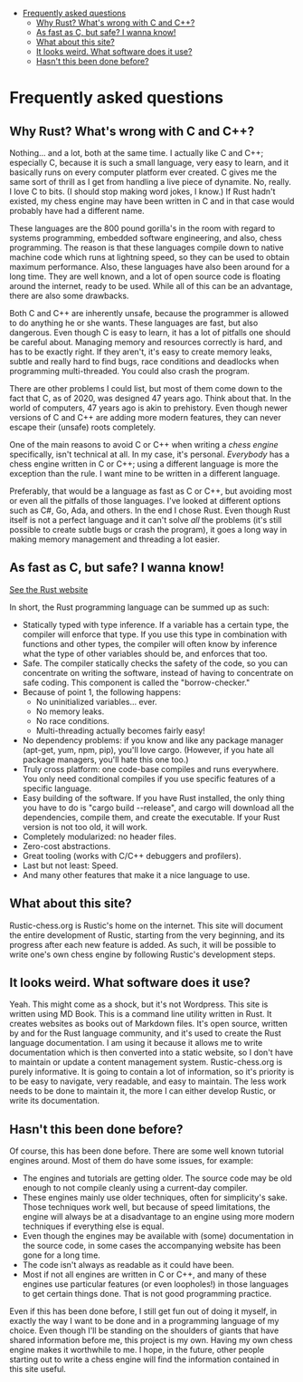 
<!-- @import "[TOC]" {cmd="toc" depthFrom=1 depthTo=6 orderedList=false} -->

<!-- code_chunk_output -->

- [Frequently asked questions](#frequently-asked-questions)
  - [Why Rust? What's wrong with C and C++?](#why-rust-whats-wrong-with-c-and-c)
  - [As fast as C, but safe? I wanna know!](#as-fast-as-c-but-safe-i-wanna-know)
  - [What about this site?](#what-about-this-site)
  - [It looks weird. What software does it use?](#it-looks-weird-what-software-does-it-use)
  - [Hasn't this been done before?](#hasnt-this-been-done-before)

<!-- /code_chunk_output -->

# Frequently asked questions

## Why Rust? What's wrong with C and C++?

Nothing... and a lot, both at the same time. I actually like C and C++;
especially C, because it is such a small language, very easy to learn, and
it basically runs on every computer platform ever created. C gives me the
same sort of thrill as I get from handling a live piece of dynamite. No,
really. I love C to bits. (I should stop making word jokes, I know.) If
Rust hadn't existed, my chess engine may have been written in C and in that
case would probably have had a different name.

These languages are the 800 pound gorilla's in the room with regard to
systems programming, embedded software engineering, and also, chess
programming. The reason is that these languages compile down to native
machine code which runs at lightning speed, so they can be used to obtain
maximum performance. Also, these languages have also been around for a long
time. They are well known, and a lot of open source code is floating around
the internet, ready to be used. While all of this can be an advantage,
there are also some drawbacks.

Both C and C++ are inherently unsafe, because the programmer is allowed to
do anything he or she wants. These languages are fast, but also dangerous.
Even though C is easy to learn, it has a lot of pitfalls one should be
careful about. Managing memory and resources correctly is hard, and has to
be exactly right. If they aren't, it's easy to create memory leaks, subtle
and really hard to find bugs, race conditions and deadlocks when
programming multi-threaded. You could also crash the program.

There are other problems I could list, but most of them come down to the
fact that C, as of 2020, was designed 47 years ago. Think about that. In
the world of computers, 47 years ago is akin to prehistory. Even though
newer versions of C and C++ are adding more modern features, they can never
escape their (unsafe) roots completely.

One of the main reasons to avoid C or C++ when writing a *chess engine*
specifically, isn't technical at all. In my case, it's personal.
*Everybody* has a chess engine written in C or C++; using a different
language is more the exception than the rule. I want mine to be written in
a different language.

Preferably, that would be a language as fast as C or C++, but avoiding most
or even all the pitfalls of those languages. I've looked at different
options such as C#, Go, Ada, and others. In the end I chose Rust. Even
though Rust itself is not a perfect language and it can't solve _all_ the
problems (it's still possible to create subtle bugs or crash the program),
it goes a long way in making memory management and threading a lot easier.

## As fast as C, but safe? I wanna know!

[See the Rust website](https://www.rust-lang.org/)

In short, the Rust programming language can be summed up as such:

- Statically typed with type inference. If a variable has a certain type,
  the compiler will enforce that type. If you use this type in combination
  with functions and other types, the compiler will often know by inference
  what the type of other variables should be, and enforces that too.
- Safe. The compiler statically checks the safety of the code, so you
  can concentrate on writing the software, instead of having to concentrate
  on safe coding. This component is called the "borrow-checker."
- Because of point 1, the following happens:
    - No uninitialized variables... ever.
    - No memory leaks.
    - No race conditions.
    - Multi-threading actually becomes fairly easy!
- No dependency problems: if you know and like any package manager
   (apt-get, yum, npm, pip), you'll love cargo. (However, if you hate all
   package managers, you'll hate this one too.)
- Truly cross platform: one code-base compiles and runs everywhere. You
   only need conditional compiles if you use specific features of a
   specific language.
- Easy building of the software. If you have Rust installed, the only
   thing you have to do is "cargo build --release", and cargo will download
   all the dependencies, compile them, and create the executable. If your
   Rust version is not too old, it will work.
- Completely modularized: no header files.
- Zero-cost abstractions.
- Great tooling (works with C/C++ debuggers and profilers).
- Last but not least: Speed.
- And many other features that make it a nice language to use.


## What about this site?

Rustic-chess.org is Rustic's home on the internet. This site will document
the entire development of Rustic, starting from the very beginning, and its
progress after each new feature is added. As such, it will be possible to
write one's own chess engine by following Rustic's development steps.

## It looks weird. What software does it use?

Yeah. This might come as a shock, but it's not Wordpress. This site is
written using MD Book. This is a command line utility written in Rust. It
creates websites as books out of Markdown files. It's open source, written
by and for the Rust language community, and it's used to create the Rust
language documentation. I am using it because it allows me to write
documentation which is then converted into a static website, so I don't
have to maintain or update a content management system. Rustic-chess.org is
purely informative. It is going to contain a lot of information, so it's
priority is to be easy to navigate, very readable, and easy to maintain.
The less work needs to be done to maintain it, the more I can either
develop Rustic, or write its documentation.

## Hasn't this been done before?

Of course, this has been done before. There are some well known tutorial
engines around. Most of them do have some issues, for example:

* The engines and tutorials are getting older. The source code may be old
  enough to not compile cleanly using a current-day compiler.
* These engines mainly use older techniques, often for simplicity's sake.
  Those techniques work well, but because of speed limitations, the engine
  will always be at a disadvantage to an engine using more modern
  techniques if everything else is equal.
* Even though the engines may be available with (some) documentation in the
  source code, in some cases the accompanying website has been gone for a
  long time.
* The code isn't always as readable as it could have been.
* Most if not all engines are written in C or C++, and many of these
  engines use particular features (or even loopholes!) in those languages
  to get certain things done. That is not good programming practice.

Even if this has been done before, I still get fun out of doing it myself,
in exactly the way I want to be done and in a programming language of my
choice. Even though I'll be standing on the shoulders of giants that have
shared information before me, this project is my own. Having my own chess
engine makes it worthwhile to me. I hope, in the future, other people
starting out to write a chess engine will find the information contained in
this site useful.
